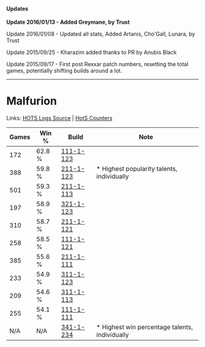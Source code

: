 #### Updates
**Update 2016/01/13 - Added Greymane, by Trust**

Update 2016/01/08 - Updated all stats, Added Artanis, Cho'Gall, Lunara, by Trust

Update 2015/09/25 - Kharazim added thanks to PR by Anubis Black

Update 2015/09/17 - First post Rexxar patch numbers, resetting the total games, potentially shifting builds around a lot.

***

# Malfurion

Links: [HOTS Logs Source](https://www.hotslogs.com/Sitewide/HeroDetails?Hero=Malfurion) | [HotS Counters](http://hotscounters.com/#/hero/Malfurion)

Games  | Win %  | Build     | Note
-----  | -----  | -----     | ----
172    | 62.8 % | [111-1-123](http://www.heroesfire.com/hots/talent-calculator/malfurion#gOhJ) | 
388    | 59.8 % | [211-1-123](http://www.heroesfire.com/hots/talent-calculator/malfurion#kCqJ) | * Highest popularity talents, individually
501    | 59.3 % | [211-1-113](http://www.heroesfire.com/hots/talent-calculator/malfurion#kCq9) | 
197    | 58.9 % | [321-1-123](http://www.heroesfire.com/hots/talent-calculator/malfurion#oPNp) | 
310    | 58.7 % | [211-1-121](http://www.heroesfire.com/hots/talent-calculator/malfurion#kCqH) | 
258    | 58.5 % | [111-1-121](http://www.heroesfire.com/hots/talent-calculator/malfurion#gOhH) | 
385    | 55.6 % | [211-1-111](http://www.heroesfire.com/hots/talent-calculator/malfurion#kCq7) | 
233    | 54.9 % | [311-1-123](http://www.heroesfire.com/hots/talent-calculator/malfurion#o0zJ) | 
209    | 54.6 % | [311-1-113](http://www.heroesfire.com/hots/talent-calculator/malfurion#o0z9) | 
255    | 54.1 % | [111-1-111](http://www.heroesfire.com/hots/talent-calculator/malfurion#gOh7) | 
N/A    | N/A    | [341-1-234](http://www.heroesfire.com/hots/talent-calculator/malfurion#pAEY) | * Highest win percentage talents, individually

